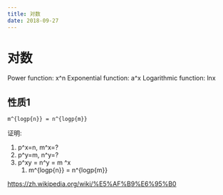 ```yaml
---
title: 对数
date: 2018-09-27
---
```

# 对数
Power function: x^n
Exponential function: a^x
Logarithmic function: lnx

## 性质1
    m^{logp{n}} = n^{logp{m}} 

证明:

1. p^x=n, m^x=?
1. p^y=m, n^y=?
1. p^xy = n^y = m ^x
    1. m^{logp{n}} = n^{logp{m}} 


https://zh.wikipedia.org/wiki/%E5%AF%B9%E6%95%B0